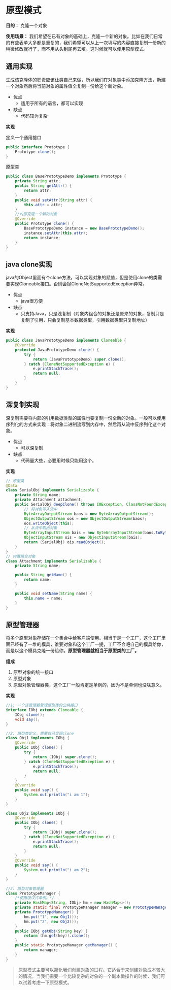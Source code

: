 # 原型模式

**目的：** 克隆一个对象

**使用场景：** 我们希望在已有对象的基础上，克隆一个新的对象。比如在我们日常的有些表单大多都是重复的，我们希望可以从上一次填写的内容直接复制一份新的稍微修改就行了，而不用从头到尾再去填。这时候就可以使用原型模式。

## 通用实现

生成该克隆体的职责应该让类自己来做，所以我们在对象类中添加克隆方法，新建一个对象然后将当前对象的属性值全复制一份给这个新对象。

- 优点
  - 适用于所有的语言，都可以实现
- 缺点
  - 代码较为复杂

**实现**

定义一个通用接口

```java
public interface Prototype {
    Prototype clone();
}
```

原型类

```java
public class BasePrototypeDemo implements Prototype {
    private String attr;
    public String getAttr() {
        return attr;
    }
    public void setAttr(String attr) {
        this.attr = attr;
    }
    //内部克隆一个新的对象
    @Override
    public Prototype clone() {
        BasePrototypeDemo instance = new BasePrototypeDemo();
        instance.setAttr(this.attr);
        return instance;
    }
}
```

## java clone实现

java的Object里面有个clone方法，可以实现对象的赋值，但是使用clone的类需要实现Cloneable接口。否则会抛CloneNotSupportedException异常。

- 优点
  - java很方便
- 缺点
  - 只支持Java，只是浅复制（对象内组合的对象还是原来的对象，复制只是复制了引用，只会复制基本数据类型，引用数据类型只复制地址）

**实现**

```java
public class JavaPrototypeDemo implements Cloneable {
    @Override
    protected JavaPrototypeDemo clone() {
        try {
            return (JavaPrototypeDemo) super.clone();
        } catch (CloneNotSupportedException e) {
            e.printStackTrace();
            return null;
        }
    }
}
```

## 深复制实现

深复制需要将内部的引用数据类型的属性也要复制一份全新的对象。一般可以使用序列化的方式来实现：将对象二进制流写到内存中，然后再从流中反序列化这个对象。

- 优点
  - 可以深复制
- 缺点
  - 代码量大些，必要用时候只能用这个。

**实现**

```java
// 原型类
@Data
class SerialObj implements Serializable {
    private String name;
    private Attachment attachment;
    public SerialObj deepClone() throws IOException, ClassNotFoundException {
        // 将对象写入流中
        ByteArrayOutputStream baos = new ByteArrayOutputStream();
        ObjectOutputStream oos = new ObjectOutputStream(baos);
        oos.writeObject(this);
        // 从流中取出对象
        ByteArrayInputStream bais = new ByteArrayInputStream(baos.toByteArray());
        ObjectInputStream ois = new ObjectInputStream(bais);
        return (SerialObj) ois.readObject();
    }
}
// 内置组合对象
class Attachment implements Serializable {
    private String name;

    public String getName() {
        return name;
    }

    public void setName(String name) {
        this.name = name;
    }
}
```

## 原型管理器

将多个原型对象存储在一个集合中给客户端使用。相当于是一个工厂，这个工厂里面已经有了一堆的模具，谁要对象和这个工厂一提，工厂不会吧自己的模具给你，而是以这个模具克隆一份给你。**原型管理器就相当于原型类的工厂。**

**组成**

1. 原型对象的统一接口
2. 原型对象
3. 原型对象管理器类，这个工厂一般肯定是单例的，因为不是单例也没啥意义。

**实现**

```java
//1: 一个该管理器管理原型类的公共接口
interface IObj extends Cloneable {
    IObj clone();
    void say();
}

//2: 原型类定义，需要自己实现clone
class Obj1 implements IObj {
    @Override
    public IObj clone() {
        try {
            return (IObj) super.clone();
        } catch (CloneNotSupportedException e) {
            e.printStackTrace();
            return null;
        }
    }
    @Override
    public void say() {
        System.out.println("i am 1");
    }
}

class Obj2 implements IObj {
    @Override
    public IObj clone() {
        try {
            return (IObj) super.clone();
        } catch (CloneNotSupportedException e) {
            e.printStackTrace();
            return null;
        }
    }
    @Override
    public void say() {
        System.out.println("i am 2");
    }
}

//3: 原型对象管理器
class PrototypeManager {
    /*使用饿汉式单例。*/
    private HashMap<String, IObj> hm = new HashMap<>();
    private static final PrototypeManager manager = new PrototypeManager();
    private PrototypeManager() {
        hm.put("1", new Obj1());
        hm.put("2", new Obj2());
    }
    public IObj getObj(String key) {
        return (hm.get(key)).clone();
    }
    public static PrototypeManager getManager() {
        return manager;
    }
}
```

> 原型模式主要可以简化我们创建对象的过程。它适合于来创建对象成本较大的情况。当我们需要一个比较复杂的对象的一个副本做操作的时候，我们可以试着考虑一下原型模式。